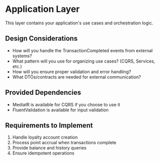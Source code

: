 # Application Layer

This layer contains your application's use cases and orchestration logic.

## Design Considerations

- How will you handle the TransactionCompleted events from external systems?
- What pattern will you use for organizing use cases? (CQRS, Services, etc.)
- How will you ensure proper validation and error handling?
- What DTOs/contracts are needed for external communication?

## Provided Dependencies

- MediatR is available for CQRS if you choose to use it
- FluentValidation is available for input validation

## Requirements to Implement

1. Handle loyalty account creation
2. Process point accrual when transactions complete
3. Provide balance and history queries
4. Ensure idempotent operations